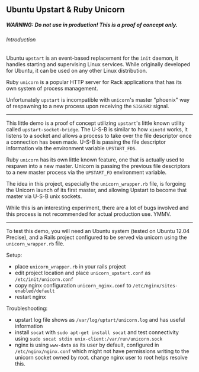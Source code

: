 ## Ubuntu Upstart & Ruby Unicorn

##### WARNING: Do not use in production! This is a proof of concept only.

###### Introduction

Ubuntu `upstart` is an event-based replacement for the `init` daemon, it handles starting and supervising Linux services. While originally developed for Ubuntu, it can be used on any other Linux distribution.

Ruby `unicorn` is a popular HTTP server for Rack applications that has its own system of process management.

Unfortunately `upstart` is incompatible with `unicorn`'s master "phoenix" way of respawning to a new process upon receiving the `SIGUSR2` signal.

---

This little demo is a proof of concept utilizing `upstart`'s little known utility called `upstart-socket-bridge`. The U-S-B is similar to how `xinetd` works, it listens to a socket and allows a process to take over the file descriptor once a connection has been made. U-S-B is passing the file descriptor information via the environment variable `UPSTART_FDS`.

Ruby `unicorn` has its own little known feature, one that is actually used to respawn into a new master. Unicorn is passing the previous file descriptors to a new master process via the `UPSTART_FD` environment variable.

The idea in this project, especially the ``unicorn_wrapper.rb`` file, is forgoing the Unicorn launch of its first master, and allowing Upstart to become that master via U-S-B unix sockets.

While this is an interesting experiment, there are a lot of bugs involved and this process is not recommended for actual production use. YMMV.

---

To test this demo, you will need an Ubuntu system (tested on Ubuntu 12.04 Precise), and a Rails project configured to be served via unicorn using the `unicorn_wrapper.rb` file.

Setup:

  - place `unicorn_wrapper.rb` in your rails project
  - edit project location and place `unicorn_upstart.conf` as `/etc/init/unicorn.conf`
  - copy nginx configuration `unicorn_nginx.conf` to `/etc/nginx/sites-enabled/default`
  - restart nginx
  
Troubleshooting:

  - upstart log file shows as `/var/log/uptart/unicorn.log` and has useful information
  - install `socat` with `sudo apt-get install socat` and test connectivity using `sudo socat stdin unix-client:/var/run/unicorn.sock`
  - nginx is using `www-data` as its user by default, configured in `/etc/nginx/nginx.conf` which might not have permissions writing to the unicorn socket owned by root. change nginx user to root helps resolve this.
